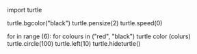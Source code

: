 import turtle

turtle.bgcolor("black")
turtle.pensize(2)
turtle.speed(0)

for in range (6):
    for colours in ("red", "black")
    turtle color (colurs)
    turtle.circle(100)
    turtle.left(10)
turtle.hideturtle()
